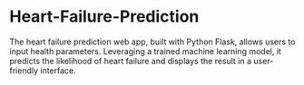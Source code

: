 # Heart-Failure-Prediction
 The heart failure prediction web app, built with Python Flask, allows users to input health parameters. Leveraging a trained machine learning model, it predicts the likelihood of heart failure and displays the result in a user-friendly interface.
